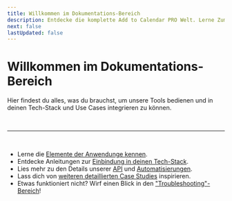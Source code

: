 ```yaml
---
title: Willkommen im Dokumentations-Bereich
description: Entdecke die komplette Add to Calendar PRO Welt. Lerne Zum-Kalender-Hinzufügen-Buttons, RSVP-Formulare und Landing Pages effektiv zu nutzen.
next: false
lastUpdated: false
---
```


# Willkommen im Dokumentations-Bereich

Hier findest du alles, was du brauchst, um unsere Tools bedienen und in deinen Tech-Stack und Use Cases integrieren zu können.

<br />

---

<br />

* Lerne die [Elemente der Anwendunge kennen](/de/application-manual/elements).
* Entdecke Anleitungen zur [Einbindung in deinen Tech-Stack](/de/integration).
* Lies mehr zu den Details unserer [API](/de/api/introduction) und [Automatisierungen](/de/automation-integration/webhooks).
* Lass dich von [weiteren detaillierten Case Studies](/de/recipes/rsvp) inspirieren.
* Etwas funktioniert nicht? Wirf einen Blick in den ["Troubleshooting"-Bereich](/de/application-manual/troubleshooting)!

<br />
